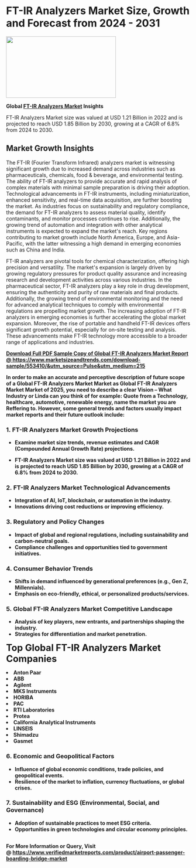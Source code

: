 <H1>FT-IR Analyzers Market Size, Growth and Forecast from 2024 - 2031</H1><img class="aligncenter size-medium wp-image-584254" src="https://thirdeyenews.in/wp-content/uploads/2024/09/Global-Market-Research-300x168.jpeg" alt="" width="300" height="168" /><p><strong>Global&nbsp;<a href="https://www.marketsizeandtrends.com/download-sample/553410/&amp;utm_source=Pulse&amp;utm_medium=215">FT-IR Analyzers Market</a> Insights</strong></p><p>FT-IR Analyzers Market size was valued at USD 1.21 Billion in 2022 and is projected to reach USD 1.85 Billion by 2030, growing at a CAGR of 6.8% from 2024 to 2030.</p><p><h2>Market Growth Insights</h2> <p>The FT-IR (Fourier Transform Infrared) analyzers market is witnessing significant growth due to increased demand across industries such as pharmaceuticals, chemicals, food & beverage, and environmental testing. The ability of FT-IR analyzers to provide accurate and rapid analysis of complex materials with minimal sample preparation is driving their adoption. Technological advancements in FT-IR instruments, including miniaturization, enhanced sensitivity, and real-time data acquisition, are further boosting the market. As industries focus on sustainability and regulatory compliance, the demand for FT-IR analyzers to assess material quality, identify contaminants, and monitor processes continues to rise. Additionally, the growing trend of automation and integration with other analytical instruments is expected to expand the market's reach. Key regions contributing to market growth include North America, Europe, and Asia-Pacific, with the latter witnessing a high demand in emerging economies such as China and India.</p> <p><strong><a href="download_link_here"></a></strong></p> <p>FT-IR analyzers are pivotal tools for chemical characterization, offering high precision and versatility. The market's expansion is largely driven by growing regulatory pressures for product quality assurance and increasing research and development activities across various industries. In the pharmaceutical sector, FT-IR analyzers play a key role in drug development, ensuring the authenticity and purity of raw materials and final products. Additionally, the growing trend of environmental monitoring and the need for advanced analytical techniques to comply with environmental regulations are propelling market growth. The increasing adoption of FT-IR analyzers in emerging economies is further accelerating the global market expansion. Moreover, the rise of portable and handheld FT-IR devices offers significant growth potential, especially for on-site testing and analysis. These advancements make FT-IR technology more accessible to a broader range of applications and industries.</p> <p><strong><a href="get_more_link_here"></p><p><span class=""><strong>Download Full PDF Sample Copy of Global FT-IR Analyzers Market Report</strong> @ <a href="https://www.marketsizeandtrends.com/download-sample/553410/&amp;utm_source=Pulse&amp;utm_medium=215" target="_blank">https://www.marketsizeandtrends.com/download-sample/553410/&amp;utm_source=Pulse&amp;utm_medium=215</a></span></p><p>In order to make an accurate and perceptive description of future scope of a Global&nbsp;FT-IR Analyzers Market Market as Global&nbsp;FT-IR Analyzers Market Market of 2025, you need to describe a clear Vision &ndash; What Industry or Linda can you think of for example: Quote from a Technology, healthcare, automotive, renewable energy, name the market you are Reffering to. However, some general trends and factors usually impact market reports and their future outlook include:</p><h3>1.&nbsp;<strong>FT-IR Analyzers Market Growth Projections</strong></h3><ul><li>Examine market size trends, revenue estimates and CAGR (Compounded Annual Growth Rate) projections.</li><li><p>FT-IR Analyzers Market size was valued at USD 1.21 Billion in 2022 and is projected to reach USD 1.85 Billion by 2030, growing at a CAGR of 6.8% from 2024 to 2030.</p></li></ul><h3>2.&nbsp;<strong>FT-IR Analyzers Market Technological Advancements</strong></h3><ul><li>Integration of AI, IoT, blockchain, or automation in the industry.</li><li>Innovations driving cost reductions or improving efficiency.</li></ul><h3>3.&nbsp;<strong>Regulatory and Policy Changes</strong></h3><ul><li>Impact of global and regional regulations, including sustainability and carbon-neutral goals.</li><li>Compliance challenges and opportunities tied to government initiatives.</li></ul><h3>4.&nbsp;<strong>Consumer Behavior Trends</strong></h3><ul><li>Shifts in demand influenced by generational preferences (e.g., Gen Z, Millennials).</li><li>Emphasis on eco-friendly, ethical, or personalized products/services.</li></ul><h3>5.&nbsp;<strong>Global FT-IR Analyzers Market Competitive Landscape</strong></h3><ul><li>Analysis of key players, new entrants, and partnerships shaping the industry.</li><li>Strategies for differentiation and market penetration.</li></ul><p data-pm-slice="1 1 []"><span style="color: inherit; font-family: inherit; font-size: 25px;">Top Global FT-IR Analyzers Market Companies</span></p><div class="" data-test-id=""><p><li>Anton Paar</li><li> ABB</li><li> Agilent</li><li> MKS Instruments</li><li> HORIBA</li><li> PAC</li><li> RTI Laboratories</li><li> Protea</li><li> California Analytical Instruments</li><li> LINSEIS</li><li> Shimadzu</li><li> Gasmet</li></p></div><h3>6.&nbsp;<strong>Economic and Geopolitical Factors</strong></h3><ul><li>Influence of global economic conditions, trade policies, and geopolitical events.</li><li>Resilience of the market to inflation, currency fluctuations, or global crises.</li></ul><h3>7.&nbsp;<strong>Sustainability and ESG (Environmental, Social, and Governance)</strong></h3><ul><li>Adoption of sustainable practices to meet ESG criteria.</li><li>Opportunities in green technologies and circular economy principles.</li></ul><h2><strong style="font-size: 14px;">For More Information or Query, Visit @&nbsp;</strong><a style="background-color: #ffffff; font-size: 14px;" href="https://www.marketsizeandtrends.com/report/ft-ir-analyzers-market/" target="_blank">https://www.verifiedmarketreports.com/product/airport-passenger-boarding-bridge-market</a></h2>
